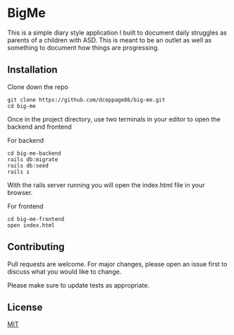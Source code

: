 # BigMe

This is a simple diary style application I built to document daily struggles as parents of a children with ASD. This is meant to be an outlet as well as something to document how things are progressing.

## Installation

Clone down the repo
```
git clone https://github.com/dcoppage86/big-me.git
cd big-me
```
Once in the project directory, use two terminals in your editor to open the backend and frontend

For backend
```
cd big-me-backend
rails db:migrate
rails db:seed
rails s
```
With the rails server running you will open the index.html file in your browser.

For frontend
```
cd big-me-frontend
open index.html
```
## Contributing
Pull requests are welcome. For major changes, please open an issue first to discuss what you would like to change.

Please make sure to update tests as appropriate.

## License
[MIT](https://choosealicense.com/licenses/mit/)
